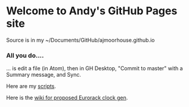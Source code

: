 # Welcome to Andy's GitHub Pages site

Source is in my ~/Documents/GitHub/ajmoorhouse.github.io

### All you do....

... is edit a file (in Atom), then in GH Desktop, "Commit to master" with a
Summary message, and Sync.

Here are my [scripts](https://github.com/ajmoorhouse/my_scripts).

Here is the [wiki for proposed Eurorack clock gen](https://github.com/ajmoorhouse/clock_gen/wiki).
